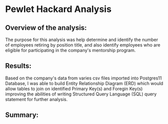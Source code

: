 # Pewlet Hackard Analysis

## Overview of the analysis:
The purpose for this analysis was help determine and identify the number of employees retiring by position title, and also identify employees who are eligible for participating in the company's mentorship program.

## Results:
Based on the company's data from varies csv files imported into Postgres11 Database, I was able to build Entity Relationship Diagram (ERD) which would allow tables to join on identified Primary Key(s) and Foregin Key(s) improving the abilities of writing Structured Query Language (SQL) query statement for further analysis.



## Summary:
